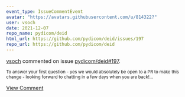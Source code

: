 ```yaml
---
event_type: IssueCommentEvent
avatar: "https://avatars.githubusercontent.com/u/814322?"
user: vsoch
date: 2021-12-07
repo_name: pydicom/deid
html_url: https://github.com/pydicom/deid/issues/197
repo_url: https://github.com/pydicom/deid
---
```


<a href='https://github.com/vsoch' target='_blank'>vsoch</a> commented on issue <a href='https://github.com/pydicom/deid/issues/197' target='_blank'>pydicom/deid#197</a>.

<small>To answer your first question - yes we would absolutely be open to a PR to make this change - looking forward to chatting in a few days when you are back!...</small>

<a href='https://github.com/pydicom/deid/issues/197' target='_blank'>View Comment</a>